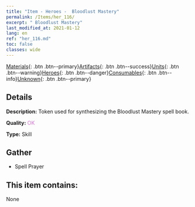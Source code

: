 ```yaml
---
title: "Item - Heroes -  Bloodlust Mastery"
permalink: /Items/her_116/
excerpt: " Bloodlust Mastery"
last_modified_at: 2021-01-12
lang: en
ref: "her_116.md"
toc: false
classes: wide
---
```

 [Materials](/Items/){: .btn .btn--primary}[Artifacts](/Items/Artifacts/){: .btn .btn--success}[Units](/Items/Units/){: .btn .btn--warning}[Heroes](/Items/Heroes/){: .btn .btn--danger}[Consumables](/Items/Consumables/){: .btn .btn--info}[Unknown](/Items/Unknown/){: .btn .btn--primary}

## Details
 **Description:** Token used for synthesizing the Bloodlust Mastery spell book.

 **Quality:** <span style="color: #DA70D6">OK</span>

 **Type:** Skill

## Gather

*    Spell Prayer 

## This item contains:

  None

